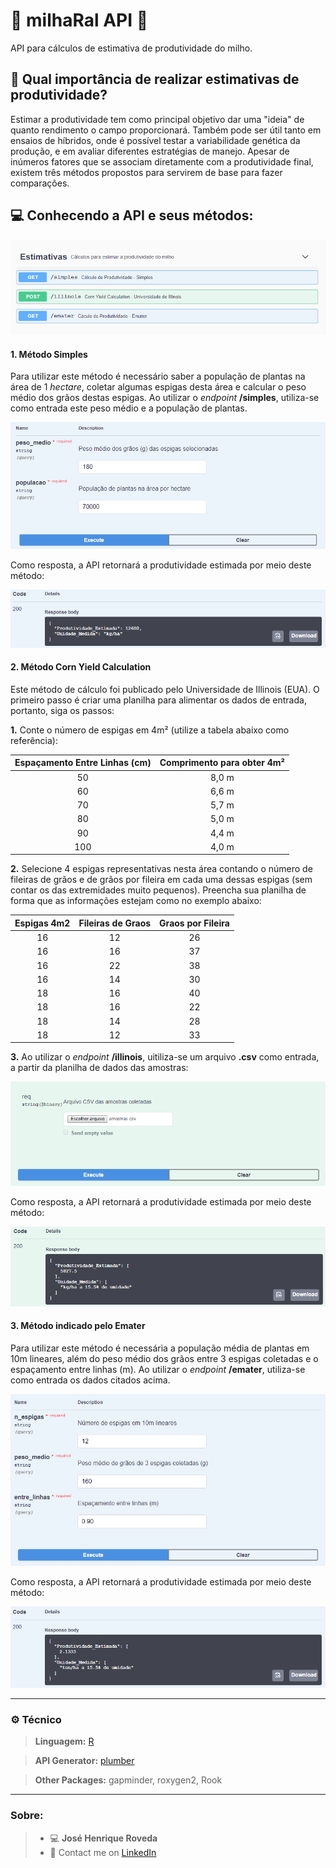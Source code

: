 # 🌽 milhaRal API 🌽
API para cálculos de estimativa de produtividade do milho.

## 🚜 Qual importância de realizar estimativas de produtividade?

Estimar a produtividade tem como principal objetivo dar uma "ideia" de quanto rendimento o campo proporcionará. Também pode ser útil tanto em ensaios de híbridos, onde é possível testar a variabilidade genética da produção, e em avaliar diferentes estratégias de manejo.
Apesar de inúmeros fatores que se associam diretamente com a produtividade final, existem três métodos propostos para servirem de base para fazer comparações.

## 💻 Conhecendo a API e seus métodos:

![](https://raw.githubusercontent.com/josehenriqueroveda/milhaRal-API/main/img/metodos.png)

#### 1. Método Simples

Para utilizar este método é necessário saber a população de plantas na área de 1 *hectare*, coletar algumas espigas desta área e calcular o peso médio dos grãos destas espigas.
Ao utilizar o *endpoint* **/simples**, utiliza-se como entrada este peso médio e a população de plantas.

![](https://raw.githubusercontent.com/josehenriqueroveda/milhaRal-API/main/img/simplesReq.png)

Como resposta, a API retornará a produtividade estimada por meio deste método:

![](https://raw.githubusercontent.com/josehenriqueroveda/milhaRal-API/main/img/simplesResponse.png)


#### 2. Método Corn Yield Calculation

Este método de cálculo foi publicado pelo Universidade de Illinois (EUA).
O primeiro passo é criar uma planilha para alimentar os dados de entrada, portanto, siga os passos:

**1.** Conte o número de espigas em 4m² (utilize a tabela abaixo como referência):


| Espaçamento Entre Linhas (cm) | Comprimento para obter 4m² |
|:-----------------------------:|:--------------------------:|
|               50              |            8,0 m           |
|               60              |            6,6 m           |
|               70              |            5,7 m           |
|               80              |            5,0 m           |
|               90              |            4,4 m           |
|              100              |            4,0 m           |


**2.** Selecione 4 espigas representativas nesta área contando o número de fileiras de grãos e de grãos por fileira em cada uma dessas espigas (sem contar os das extremidades muito pequenos). Preencha sua planilha de forma que as informações estejam como no exemplo abaixo:

| Espigas 4m2 | Fileiras de Graos | Graos por Fileira |
|:-----------:|:-----------------:|:-----------------:|
|      16     |         12        |         26        |
|      16     |         16        |         37        |
|      16     |         22        |         38        |
|      16     |         14        |         30        |
|      18     |         16        |         40        |
|      18     |         16        |         22        |
|      18     |         14        |         28        |
|      18     |         12        |         33        |

**3.** Ao utilizar o *endpoint* **/illinois**, uitiliza-se um arquivo **.csv** como entrada, a partir da planilha de dados das amostras:

![](https://raw.githubusercontent.com/josehenriqueroveda/milhaRal-API/main/img/illinoisReq.png)

Como resposta, a API retornará a produtividade estimada por meio deste método:

![](https://raw.githubusercontent.com/josehenriqueroveda/milhaRal-API/main/img/illinoisResponse.png)


#### 3. Método indicado pelo Emater

Para utilizar este método é necessária a população média de plantas em 10m lineares, além do peso médio dos grãos entre 3 espigas coletadas e o espaçamento entre linhas (m).
Ao utilizar o *endpoint* **/emater**, utiliza-se como entrada os dados citados acima.

![](https://raw.githubusercontent.com/josehenriqueroveda/milhaRal-API/main/img/ematerReq.png)

Como resposta, a API retornará a produtividade estimada por meio deste método:

![](https://raw.githubusercontent.com/josehenriqueroveda/milhaRal-API/main/img/ematerResponse.png)


---

### ⚙️ Técnico

> **Linguagem:** [R](https://www.r-project.org/)

> **API Generator:** [plumber](https://www.rplumber.io/)

> **Other Packages:** gapminder, roxygen2, Rook

---

### Sobre:

> - 💻 **José Henrique Roveda**
> - 📨 Contact me on [LinkedIn](https://www.linkedin.com/in/jhroveda/)

